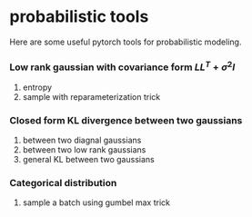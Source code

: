 # probabilistic tools
Here are some useful pytorch tools for probabilistic modeling.

### Low rank gaussian with covariance form $LL^T+\sigma^2I$
1. entropy
2. sample with reparameterization trick

### Closed form KL divergence between two gaussians
1. between two diagnal gaussians
2. between two low rank gaussians
3. general KL between two gaussians

### Categorical distribution
1. sample a batch using gumbel max trick



